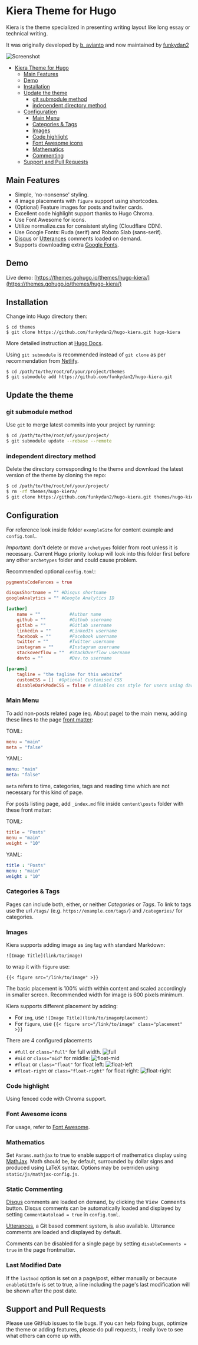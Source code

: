 # Kiera Theme for Hugo

Kiera is the theme specialized in presenting writing layout like long essay or technical writing.

It was originally developed by [b. avianto](https://github.com/avianto/hugo-kiera) and now maintained by [funkydan2](//github.com/funkydan2/)

![Screenshot](https://github.com/funkydan2/hugo-kiera/raw/master/images/screenshot.png)

- [Kiera Theme for Hugo](#kiera-theme-for-hugo)
  - [Main Features](#main-features)
  - [Demo](#demo)
  - [Installation](#installation)
  - [Update the theme](#update-the-theme)
    - [git submodule method](#git-submodule-method)
    - [independent directory method](#independent-directory-method)
  - [Configuration](#configuration)
    - [Main Menu](#main-menu)
    - [Categories & Tags](#categories--tags)
    - [Images](#images)
    - [Code highlight](#code-highlight)
    - [Font Awesome icons](#font-awesome-icons)
    - [Mathematics](#mathematics)
    - [Commenting](#static-commenting)
  - [Support and Pull Requests](#support-and-pull-requests)

## Main Features
- Simple, 'no-nonsense' styling.
- 4 image placements with `figure` support using shortcodes.
- (Optional) Feature images for posts and twiter cards.
- Excellent code highlight support thanks to Hugo Chroma.
- Use Font Awesome for icons.
- Utilize normalize.css for consistent styling (Cloudflare CDN).
- Use Google Fonts: Ruda (serif) and Roboto Slab (sans-serif).
- [Disqus](https://disqus.com) or [Utterances](https://utteranc.es) comments loaded on demand.
- Supports downloading extra [Google Fonts](https://fonts.google.com/).

## Demo

Live demo: [https://themes.gohugo.io/themes/hugo-kiera/](https://themes.gohugo.io/themes/hugo-kiera/)

## Installation

Change into Hugo directory then:

```console
$ cd themes
$ git clone https://github.com/funkydan2/hugo-kiera.git hugo-kiera
```

More detailed instruction at [Hugo Docs](https://gohugo.io/getting-started/).

Using `git submodule` is recommended instead of `git clone` as per recommendation from [Netlify](https://gohugo.io/hosting-and-deployment/hosting-on-netlify/#use-hugo-themes-with-netlify).

```console
$ cd /path/to/the/root/of/your/project/themes
$ git submodule add https://github.com/funkydan2/hugo-kiera.git
```

## Update the theme

### git submodule method

Use `git` to merge latest commits into your project by running:

```bash
$ cd /path/to/the/root/of/your/project/
$ git submodule update --rebase --remote
```

### independent directory method

Delete the directory corresponding to the theme and download the latest version of the theme by cloning the repo:

```bash
$ cd /path/to/the/root/of/your/project/
$ rm -rf themes/hugo-kiera/
$ git clone https://github.com/funkydan2/hugo-kiera.git themes/hugo-kiera/
```

## Configuration

For reference look inside folder `exampleSite` for content example and `config.toml`.

*Important*: don't delete or move `archetypes` folder from root unless it is necessary. Current Hugo priority lookup will look into this folder first before any other `archetypes` folder and could cause problem.

Recommended optional `config.toml`:

```toml
pygmentsCodeFences = true

disqusShortname = "" #Disqus shortname
googleAnalytics = "" #Google Analytics ID

[author]
    name = ""           #Author name
    github = ""         #Github username
    gitlab = ""         #Gitlab username
    linkedin = ""       #LinkedIn username
    facebook = ""       #Facebook username
    twitter = ""        #Twitter username
    instagram = ""      #Instagram username
    stackoverflow = ""  #StackOverflow username
    devto = ""          #Dev.to username 

[params]
    tagline = "the tagline for this website"
    customCSS = []  #Optional Customised CSS
    disableDarkModeCSS = false # disables css style for users using dark-mode
```

### Main Menu

To add non-posts related page (eq. About page) to the main menu, adding these lines to the page [front matter](https://gohugo.io/content-management/front-matter/):

TOML:

```toml
menu = "main"
meta = "false"
```

YAML:

```yml
menu: "main"
meta: "false"
```

`meta` refers to time, categories, tags and reading time which are not necessary for this kind of page.

For posts listing page, add `_index.md` file inside `content\posts` folder with these front matter:

TOML:

```toml
title = "Posts"
menu = "main"
weight = "10"
```


YAML:

```yml
title : "Posts"
menu : "main"
weight : "10"
```

### Categories & Tags

Pages can include both, either, or neither *Categories* or *Tags*.
To link to tags use the url `/tags/` (e.g. `https://example.com/tags/`) and `/categories/` for categories.

### Images

Kiera supports adding image as `img` tag with standard Markdown:

`![Image Title](link/to/image)`

to wrap it with `figure` use:

`{{< figure src="/link/to/image" >}}`

The basic placement is 100% width within content and scaled accordingly in smaller screen. Recommended width for image is 600 pixels minimum.

Kiera supports different placement by adding:

- For `img`, use `![Image Title](link/to/image#placement)`
- For `figure`, use `{{< figure src="/link/to/image" class="placement" >}}`

There are 4 configured placements

- `#full` or `class="full"` for full width.
![full](images/screenshots/full-image.png)
- `#mid` or `class="mid"` for middle:
![float-mid](images/screenshots/mid.png)
- `#float` or `class="float"` for float left:
![float-left](images/screenshots/float-left.png)
- `#float-right` or `class="float-right"` for float right:
![float-right](images/screenshots/float-right.png)

### Code highlight

Using fenced code with Chroma support.

### Font Awesome icons

For usage, refer to [Font Awesome](https://fontawesome.com/).

### Mathematics

Set `Params.mathjax` to true to enable support of mathematics display using [MathJax](https://mathjax.org/).  Math should be, by default, surrounded by dollar signs and produced using LaTeX syntax.  Options may be overriden using `static/js/mathjax-config.js`.

### Static Commenting

[Disqus](https://disqus.com/) comments are loaded on demand, by clicking the <kbd>View Comments</kbd> button. Disqus comments can be automatically loaded and displayed by setting `CommentAutoload = true` in `config.toml`.

[Utterances](https://utteranc.es), a Git based comment system, is also available. Utterance comments are loaded and displayed by default.

Comments can be disabled for a single page by setting `disableComments = true` in the page frontmatter.

### Last Modified Date

If the `lastmod` option is set on a page/post, either manually or because `enableGitInfo` is set to true, a line including the page's last modification will be shown after the post date.

## Support and Pull Requests

Please use GitHub issues to file bugs. If you can help fixing bugs, optimize the theme or adding features, please do pull requests, I really love to see what others can come up with.
